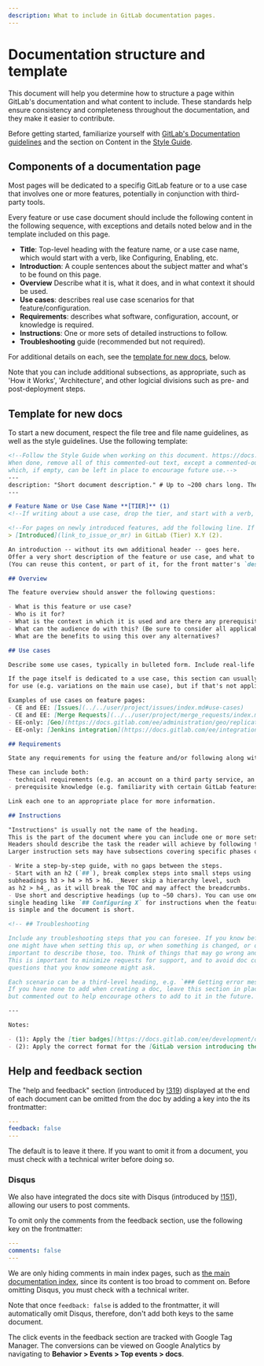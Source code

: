 ```yaml
---
description: What to include in GitLab documentation pages.
---
```


# Documentation structure and template

This document will help you determine how to structure a page within GitLab's
documentation and what content to include. These standards help ensure consistency
and completeness throughout the documentation, and they make it easier to contribute.

Before getting started, familiarize yourself with [GitLab's Documentation guidelines](index.md)
and the section on Content in the [Style Guide](styleguide.md).

## Components of a documentation page

Most pages will be dedicated to a specifig GitLab feature or to a use case that involves
one or more features, potentially in conjunction with third-party tools.

Every feature or use case document should include the following content in the following sequence,
with exceptions and details noted below and in the template included on this page.

- **Title**: Top-level heading with the feature name, or a use case name, which would start with
  a verb, like Configuring, Enabling, etc.
- **Introduction**: A couple sentences about the subject matter and what's to be found on this page.
- **Overview** Describe what it is, what it does, and in what context it should be used.
- **Use cases**: describes real use case scenarios for that feature/configuration.
- **Requirements**: describes what software, configuration, account, or knowledge is required.
- **Instructions**: One or more sets of detailed instructions to follow.
- **Troubleshooting** guide (recommended but not required).

For additional details on each, see the [template for new docs](#template-for-new-docs),
below.

Note that you can include additional subsections, as appropriate, such as 'How it Works', 'Architecture',
and other logicial divisions such as pre- and post-deployment steps.

## Template for new docs

To start a new document, respect the file tree and file name guidelines,
as well as the style guidelines. Use the following template:

```md
<!--Follow the Style Guide when working on this document. https://docs.gitlab.com/ee/development/documentation/styleguide.html
When done, remove all of this commented-out text, except a commented-out Troubleshooting section,
which, if empty, can be left in place to encourage future use.-->
---
description: "Short document description." # Up to ~200 chars long. They will be displayed in Google Search snippets. It may help to write the page intro first, and then reuse it here.
---

# Feature Name or Use Case Name **[TIER]** (1)
<!--If writing about a use case, drop the tier, and start with a verb, e.g. 'Configuring', 'Implementing', + the goal/scenario-->

<!--For pages on newly introduced features, add the following line. If only some aspects of the feature have been introduced, specify what parts of the feature.-->
> [Introduced](link_to_issue_or_mr) in GitLab (Tier) X.Y (2).

An introduction -- without its own additional header -- goes here.
Offer a very short description of the feature or use case, and what to expect on this page.
(You can reuse this content, or part of it, for the front matter's `description` at the top of this file).

## Overview

The feature overview should answer the following questions:

- What is this feature or use case?
- Who is it for?
- What is the context in which it is used and are there any prerequisites/requirements?
- What can the audience do with this? (Be sure to consider all applicable audiences, like GitLab admin and developer-user.)
- What are the benefits to using this over any alternatives?

## Use cases

Describe some use cases, typically in bulleted form. Include real-life examples for each.

If the page itself is dedicated to a use case, this section can usually include more specific scenarios
for use (e.g. variations on the main use case), but if that's not applicable, the section can be omitted.

Examples of use cases on feature pages:
- CE and EE: [Issues](../../user/project/issues/index.md#use-cases)
- CE and EE: [Merge Requests](../../user/project/merge_requests/index.md)
- EE-only: [Geo](https://docs.gitlab.com/ee/administration/geo/replication/index.html)
- EE-only: [Jenkins integration](https://docs.gitlab.com/ee/integration/jenkins.html)

## Requirements

State any requirements for using the feature and/or following along with the instructions.

These can include both:
- technical requirements (e.g. an account on a third party service, an amount of storage space, prior configuration of another feature)
- prerequisite knowledge (e.g. familiarity with certain GitLab features, cloud technologies)

Link each one to an appropriate place for more information.

## Instructions

"Instructions" is usually not the name of the heading.
This is the part of the document where you can include one or more sets of instructions, each to accomplish a specific task.
Headers should describe the task the reader will achieve by following the instructions within, typically starting with a verb.
Larger instruction sets may have subsections covering specific phases of the process.

- Write a step-by-step guide, with no gaps between the steps.
- Start with an h2 (`##`), break complex steps into small steps using
subheadings h3 > h4 > h5 > h6. _Never skip a hierarchy level, such
as h2 > h4_, as it will break the TOC and may affect the breadcrumbs.
- Use short and descriptive headings (up to ~50 chars). You can use one
single heading like `## Configuring X` for instructions when the feature
is simple and the document is short.

<!-- ## Troubleshooting

Include any troubleshooting steps that you can foresee. If you know beforehand what issues
one might have when setting this up, or when something is changed, or on upgrading, it's
important to describe those, too. Think of things that may go wrong and include them here.
This is important to minimize requests for support, and to avoid doc comments with
questions that you know someone might ask.

Each scenario can be a third-level heading, e.g. `### Getting error message X`.
If you have none to add when creating a doc, leave this section in place
but commented out to help encourage others to add to it in the future. -->

---

Notes:

- (1): Apply the [tier badges](https://docs.gitlab.com/ee/development/documentation/styleguide.html#product-badges) accordingly
- (2): Apply the correct format for the [GitLab version introducing the feature](https://docs.gitlab.com/ee/development/documentation/styleguide.html#gitlab-versions-and-tiers)
```

## Help and feedback section

The "help and feedback" section (introduced by [!319](https://gitlab.com/gitlab-com/gitlab-docs/merge_requests/319)) displayed at the end of each document
can be omitted from the doc by adding a key into the its frontmatter:

```yaml
---
feedback: false
---
```

The default is to leave it there. If you want to omit it from a document,
you must check with a technical writer before doing so.

### Disqus

We also have integrated the docs site with Disqus (introduced by
[!151](https://gitlab.com/gitlab-com/gitlab-docs/merge_requests/151)),
allowing our users to post comments.

To omit only the comments from the feedback section, use the following
key on the frontmatter:

```yaml
---
comments: false
---
```

We are only hiding comments in main index pages, such as [the main documentation index](../../README.md), since its content is too broad to comment on. Before omitting Disqus,
you must check with a technical writer.

Note that once `feedback: false` is added to the frontmatter, it will automatically omit
Disqus, therefore, don't add both keys to the same document.

The click events in the feedback section are tracked with Google Tag Manager. The
conversions can be viewed on Google Analytics by navigating to **Behavior > Events > Top events > docs**.
